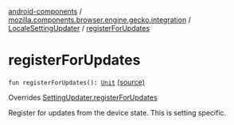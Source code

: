 [android-components](../../index.md) / [mozilla.components.browser.engine.gecko.integration](../index.md) / [LocaleSettingUpdater](index.md) / [registerForUpdates](./register-for-updates.md)

# registerForUpdates

`fun registerForUpdates(): `[`Unit`](https://kotlinlang.org/api/latest/jvm/stdlib/kotlin/-unit/index.html) [(source)](https://github.com/mozilla-mobile/android-components/blob/master/components/browser/engine-gecko-nightly/src/main/java/mozilla/components/browser/engine/gecko/integration/LocaleSettingUpdater.kt#L36)

Overrides [SettingUpdater.registerForUpdates](../-setting-updater/register-for-updates.md)

Register for updates from the device state. This is setting specific.

